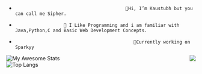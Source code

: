 -                                              👋Hi, I’m Kaustubh but you can call me Sipher. 
-                       👀 I Like Programming and i am familiar with Java,Python,C and Basic Web Development Concepts.
-                                                 🌱Currently working on Sparkyy



![My Awesome Stats](https://awesome-github-stats.azurewebsites.net/user-stats/Sipher2003?cardType=github&theme=tokyonight) <img src="https://api-breeze.herokuapp.com/api/card/516966089624649750?banner=https://wallpaper.dog/large/10767387.jpg&large_image=https://i.pinimg.com/originals/38/7f/d0/387fd00445d87ecec5486c259283008c.jpg" align="right" />                                      
![Top Langs](https://github-readme-stats.vercel.app/api/top-langs/?username=Sipher2003&hide=html&layout=compact&theme=tokyonight)





<!---
Sipher2003/Sipher2003 is a ✨ special ✨ repository because its `README.md` (this file) appears on your GitHub profile.
You can click the Preview link to take a look at your changes.
--->
